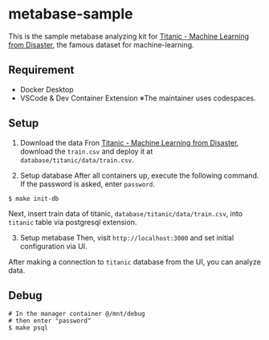 # metabase-sample

This is the sample metabase analyzing kit for [Titanic - Machine Learning from Disaster](https://www.kaggle.com/competitions/titanic/overview), the famous dataset for machine-learning.

## Requirement
- Docker Desktop
- VSCode & Dev Container Extension
※The maintainer uses codespaces.

## Setup
1. Download the data
Fron [Titanic - Machine Learning from Disaster](https://www.kaggle.com/competitions/titanic/overview), download the `train.csv` and deploy it at `database/titanic/data/train.csv`.

2. Setup database
After all containers up, execute the following command.
If the password is asked, enter `password`.
```
$ make init-db
```
Next, insert train data of titanic, `database/titanic/data/train.csv`, into `titanic` table via postgresql extension.

3. Setup metabase
Then, visit `http://localhost:3000` and set initial configuration via UI.

After making a connection to `titanic` database from the UI, you can analyze data.

## Debug
```
# In the manager container @/mnt/debug
# then enter "password"
$ make psql
```